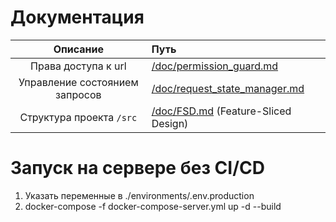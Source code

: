 # Документация

|            Описание            | Путь                                                          |
|:------------------------------:|:--------------------------------------------------------------|
|      Права доступа к url       | [/doc/permission_guard.md](doc/permission_guard.md)           |
| Управление состоянием запросов | [/doc/request_state_manager.md](doc/request_state_manager.md) |
|    Структура проекта `/src`    | [/doc/FSD.md](doc/FSD.md) (Feature-Sliced Design)             |

# Запуск на сервере без CI/CD

1) Указать переменные в ./environments/.env.production
2) docker-compose -f docker-compose-server.yml up -d --build 